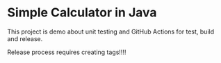 Simple Calculator in Java
===============

This project is demo about unit testing and GitHub Actions for test, build and release.

Release process requires creating tags!!!!
